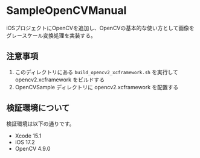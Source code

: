 # SampleOpenCVManual

iOSプロジェクトにOpenCVを追加し、OpenCVの基本的な使い方として画像をグレースケール変換処理を実装する。

## 注意事項

1. このディレクトリにある `build_opencv2_xcframework.sh` を実行して opencv2.xcframework をビルドする
2. OpenCVSample ディレクトリに opencv2.xcframework を配置する

## 検証環境について

検証環境は以下の通りです。

* Xcode 15.1
* iOS 17.2
* OpenCV 4.9.0